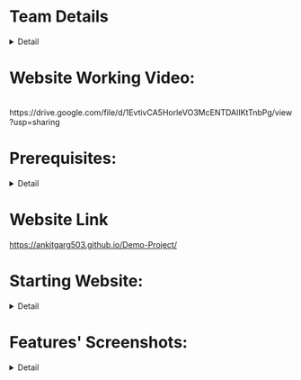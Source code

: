 # Team Details<br>
<details>
  <summary>Detail</summary>

  > NIT


  > Member-1: Aryan, aryan.221cs210@nitk.edu.in


  > Member-2: Ankit, ankitgarg3738@gmail.com

  > Member-3: Abhishek, abhishek003000@gmail.com

</details>

# Website Working Video:<br>
<br>
https://drive.google.com/file/d/1EvtivCA5HorleVO3McENTDAlIKtTnbPg/view?usp=sharing



# Prerequisites:<br>

<details>
  <summary>Detail</summary>
<br>

> Here we are using XAMPP as a free and open-source cross-platform web server solution stack package developed by Apache Friends, consisting mainly of the Apache HTTP Server, MariaDB database, and interpreters for scripts written in the PHP and Perl programming languages.
<br>
> HTML,CSS,JAVASCRIPT,PHP,SQL
</details>

# Website Link
https://ankitgarg503.github.io/Demo-Project/
# Starting Website:<br>

<details>
  <summary>Detail</summary>
<br>
> First of all initialise your XAMPP. If MYSQL Database is not running then try changing its port to 3308 or 3306 whichever works [especially in MAC's].<br>
> Add your project related files with folder named cee [or something else] in htdocs folder of XAMPP.
> After that go to your browser and open phpmyadmin using localhost. There create a new schema and import the database.sql file.<br>
> After that using various commands like localhost/name the website pages can be accessed.<br>
> Here localhost/cee is for the frontend.<br>
> localhost/cee/adminpanel is for accessing admin module. Also it can be accessed from frontend.<br>


</details>




# Features' Screenshots:<br>

<details>
  <summary>Detail</summary>
<br>
<details>
  <summary>Frontend </summary>
<br>
<img width="1470" alt="Screenshot 2024-03-09 at 10 34 18 PM" src="https://github.com/ankitgarg503/TRINIT-Code-Panthers-DEV--Test-Formatter/assets/149221850/9628f66a-c680-401d-b8a0-824207df3848">


</details>
  <details>
  <summary>User Signin </summary>
<br>
![userSignIn](https://github.com/ankitgarg503/TRINIT-Code-Panthers-DEV--Test-Formatter/assets/149221850/a54739b4-7664-45e0-b859-cedfc6217ee1)



</details>
  <details>
  <summary>Ongoing Exam</summary>
<br>
<img width="1470" alt="ongoingExam" src="https://github.com/ankitgarg503/TRINIT-Code-Panthers-DEV--Test-Formatter/assets/149221850/ef29a82b-17b0-4f7a-9373-f5e4b4df24d6">

</details>
  <details>
  <summary>User Exam Result</summary>
<br>
<img width="1470" alt="userExamResult" src="https://github.com/ankitgarg503/TRINIT-Code-Panthers-DEV--Test-Formatter/assets/149221850/3d98631d-28e8-4585-a300-658ce9edc133">

</details>
<details>
  <summary>User Feedback Submit UI</summary>
<br>
<img width="1470" alt="userFeedbackSubmit" src="https://github.com/ankitgarg503/TRINIT-Code-Panthers-DEV--Test-Formatter/assets/149221850/b79ad18b-850b-49e8-a7db-dbbbca7af7e5">

</details>
<details>
  <summary>Admin Signin</summary>
<br>
<img width="1470" alt="Screenshot 2024-03-09 at 10 22 35 PM" src="https://github.com/ankitgarg503/TRINIT-Code-Panthers-DEV--Test-Formatter/assets/149221850/6aa44010-ac88-42c8-b6bd-b703481d1cf7">

</details>
<details>
  <summary>Admin Dashboard</summary>
<br>
<img width="1470" alt="adminDashboard" src="https://github.com/ankitgarg503/TRINIT-Code-Panthers-DEV--Test-Formatter/assets/149221850/67f6ae5c-276f-4492-a9f0-ca6238d47ee5">

</details>







  
<details>
  <summary>Add Course</summary>
<br>
<img width="1470" alt="addCourse" src="https://github.com/ankitgarg503/TRINIT-Code-Panthers-DEV--Test-Formatter/assets/149221850/9781cc33-2eec-4926-b27a-d149069ff117">

</details>
<details>
  <summary>Add Exam</summary>
<br>
<img width="1470" alt="addExam" src="https://github.com/ankitgarg503/TRINIT-Code-Panthers-DEV--Test-Formatter/assets/149221850/fbe6a8b3-d595-4e48-b534-91b4b6f73afb">

</details>
<details>
  <summary>Add Examinee</summary>
<br>
<img width="1470" alt="addExaminee" src="https://github.com/ankitgarg503/TRINIT-Code-Panthers-DEV--Test-Formatter/assets/149221850/89f6d3a7-74aa-4127-beef-65ffb25b0659">

</details>
<details>
  <summary>Add Questions</summary>
<br>
<img width="1470" alt="addQues" src="https://github.com/ankitgarg503/TRINIT-Code-Panthers-DEV--Test-Formatter/assets/149221850/e8808414-47dc-4224-97be-207fc10bff1b">

</details>


<details>
  <summary>Examinee Result</summary>
<br>
<img width="1470" alt="examineeResult" src="https://github.com/ankitgarg503/TRINIT-Code-Panthers-DEV--Test-Formatter/assets/149221850/bf3223ac-2058-434e-833c-f5ceefa4ef90">

</details>

<details>
  <summary>Manage Exam</summary>
<br>
<img width="1470" alt="manageExam" src="https://github.com/ankitgarg503/TRINIT-Code-Panthers-DEV--Test-Formatter/assets/149221850/ebd382cf-b00a-4bb6-a340-3fc27ca01f14">

</details>

<details>
  <summary>Ranking by Exam</summary>
<br>
<img width="1470" alt="rankingByExam" src="https://github.com/ankitgarg503/TRINIT-Code-Panthers-DEV--Test-Formatter/assets/149221850/fa1539b7-3426-44e3-8f2b-926157d09777">

</details>
<details>
  <summary>Ranking by Person</summary>
<br>
<img width="1470" alt="rankingByExam2" src="https://github.com/ankitgarg503/TRINIT-Code-Panthers-DEV--Test-Formatter/assets/149221850/f6f7b79e-e6b1-491b-8ca7-9c59255f1c78">

</details>

<details>
  <summary>Feedback List as seen by Admin</summary>
<br>
<img width="1470" alt="feedBackList" src="https://github.com/ankitgarg503/TRINIT-Code-Panthers-DEV--Test-Formatter/assets/149221850/b5cf3b22-0a57-4340-8186-d37b217aec68">

</details>



</details>







